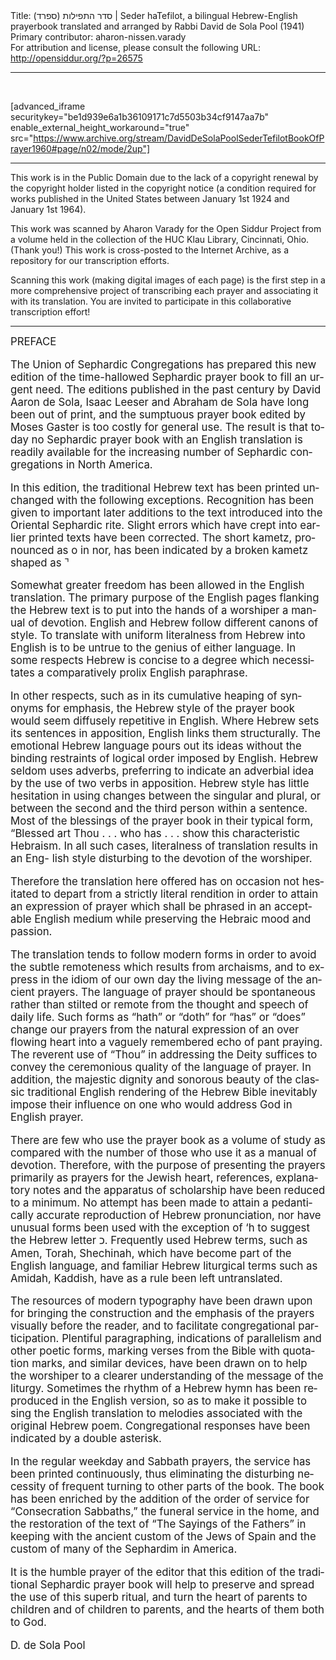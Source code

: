 <html>
<head></head>
<body>
Title: סדר התפילות (ספרד)‏ | Seder haTefilot, a bilingual Hebrew-English prayerbook translated and arranged by Rabbi David de Sola Pool (1941)<br />
Primary contributor: aharon-nissen.varady<br />
For attribution and license, please consult the following URL: <a href="http://opensiddur.org/?p=26575">http://opensiddur.org/?p=26575</a>
<p />
<hr />

&nbsp;

[advanced_iframe securitykey="be1d939e6a1b36109171c7d5503b34cf9147aa7b" enable_external_height_workaround="true" src="https://www.archive.org/stream/DavidDeSolaPoolSederTefilotBookOfPrayer1960#page/n02/mode/2up"]

<hr />

This work is in the Public Domain due to the lack of a copyright renewal by the copyright holder listed in the copyright notice (a condition required for works published in the United States between January 1st 1924 and January 1st 1964).

This work was scanned by Aharon Varady for the Open Siddur Project from a volume held in the collection of the HUC Klau Library, Cincinnati, Ohio. (Thank you!) This work is cross-posted to the Internet Archive, as a repository for our transcription efforts.

Scanning this work (making digital images of each page) is the first step in a more comprehensive project of transcribing each prayer and associating it with its translation. You are invited to participate in this collaborative transcription effort!

<hr />

<div class="english" lang="en" style="font-size: 1.2em;">
PREFACE 

The Union of Sephardic Congregations has prepared this new edition of the time-hallowed Sephardic prayer book to fill an urgent need. The editions published in the past century by David Aaron de Sola, Isaac Leeser and Abraham de Sola have long been out of print, and the sumptuous prayer book edited by Moses Gaster is too costly for general use. The result is that today no Sephardic prayer book with an English translation is readily available for the increasing number of Sephardic congregations in North America. 

In this edition, the traditional Hebrew text has been printed unchanged with the following exceptions. Recognition has been given to important later additions to the text introduced into the Oriental Sephardic rite. Slight errors which have crept into earlier printed texts have been corrected. The short kametz, pronounced as o in nor, has been indicated by a broken kametz shaped as  ⌝

Somewhat greater freedom has been allowed in the English translation. The primary purpose of the English pages flanking the Hebrew text is to put into the hands of a worshiper a manual of devotion. English and Hebrew follow different canons of style. To translate with uniform literalness from Hebrew into English is to be untrue to the genius of either language. In some respects Hebrew is concise to a degree which necessitates a comparatively prolix English paraphrase. 

In other respects, such as in its cumulative heaping of synonyms for emphasis, the Hebrew style of the prayer book would seem diffusely repetitive in English. Where Hebrew sets its sentences in apposition, English links them structurally. The emotional Hebrew language pours out its ideas without the binding restraints of logical order imposed by English. Hebrew seldom uses adverbs, preferring to indicate an adverbial idea by the use of two verbs in apposition. Hebrew style has little hesitation in using changes between the singular and plural, or between the second and the third person within a sentence. Most of the blessings of the prayer book in their typical form, “Blessed art Thou . . . who has . . . show this characteristic Hebraism. In all such cases, literalness of translation results in an Eng- lish style disturbing to the devotion of the worshiper. 

Therefore the translation here offered has on occasion not hesitated to depart from a strictly literal rendition in order to attain an expression of prayer which shall be phrased in an acceptable English medium while preserving the Hebraic mood and passion. 

The translation tends to follow modern forms in order to avoid the subtle remoteness which results from archaisms, and to express in the idiom of our own day the living message of the ancient prayers. The language of prayer should be spontaneous rather than stilted or remote from the thought and speech of daily life. Such forms as “hath” or “doth” for “has” or “does” change our prayers from the natural expression of an over flowing heart into a vaguely remembered echo of pant praying. The reverent use of “Thou” in addressing the Deity suffices to convey the ceremonious quality of the language of prayer. In addition, the majestic dignity and sonorous beauty of the classic traditional English rendering of the Hebrew Bible inevitably impose their influence on one who would address God in English prayer. 

There are few who use the prayer book as a volume of study as compared with the number of those who use it as a manual of devotion. Therefore, with the purpose of presenting the prayers primarily as prayers for the Jewish heart, references, explanatory notes and the apparatus of scholarship have been reduced to a minimum. No attempt has been made to attain a pedantically accurate reproduction of Hebrew pronunciation, nor have unusual forms been used with the exception of ‘h to suggest the Hebrew letter כ. Frequently used Hebrew terms, such as Amen, Torah, Shechinah, which have become part of the English language, and familiar Hebrew liturgical terms such as Amidah, Kaddish, have as a rule been left untranslated. 

The resources of modern typography have been drawn upon for bringing the construction and the emphasis of the prayers visually before the reader, and to facilitate congregational participation. Plentiful paragraphing, indications of parallelism and other poetic forms, marking verses from the Bible with quotation marks, and similar devices, have been drawn on to help the worshiper to a clearer understanding of the message of the liturgy. Sometimes the rhythm of a Hebrew hymn has been reproduced in the English version, so as to make it possible to sing the English translation to melodies associated with the original Hebrew poem. Congregational responses have been indicated by a double asterisk. 

In the regular weekday and Sabbath prayers, the service has been printed continuously, thus eliminating the disturbing necessity of frequent turning to other parts of the book. The book has been enriched by the addition of the order of service for “Consecration Sabbaths,” the funeral service in the home, and the restoration of the text of “The Sayings of the Fathers” in keeping with the ancient custom of the Jews of Spain and the custom of many of the Sephardim in America. 

It is the humble prayer of the editor that this edition of the traditional Sephardic prayer book will help to preserve and spread the use of this superb ritual, and turn the heart of parents to children and of children to parents, and the hearts of them both to God. 


D. de Sola Pool
</div>

&nbsp;
</body>
</html>